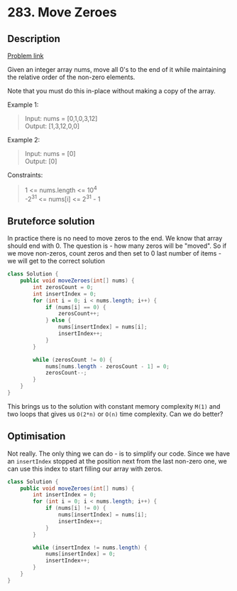 # 283. Move Zeroes

## Description

[Problem link](https://leetcode.com/problems/move-zeroes/)

Given an integer array nums, move all 0's to the end of it while maintaining the relative order of the non-zero
elements.

Note that you must do this in-place without making a copy of the array.

Example 1:
> Input: nums = [0,1,0,3,12]  
> Output: [1,3,12,0,0]


Example 2:
> Input: nums = [0]  
> Output: [0]

Constraints:
> 1 <= nums.length <= 10<sup>4</sup>  
> -2<sup>31</sup> <= nums[i] <= 2<sup>31</sup> - 1

## Bruteforce solution

In practice there is no need to move zeros to the end. We know that array should end with 0. The question is - how many
zeros will be "moved". So if we move non-zeros, count zeros and then set to 0 last number of items - we will get to the
correct solution

```java
class Solution {
    public void moveZeroes(int[] nums) {
        int zerosCount = 0;
        int insertIndex = 0;
        for (int i = 0; i < nums.length; i++) {
            if (nums[i] == 0) {
                zerosCount++;
            } else {
                nums[insertIndex] = nums[i];
                insertIndex++;
            }
        }

        while (zerosCount != 0) {
            nums[nums.length - zerosCount - 1] = 0;
            zerosCount--;
        }
    }
}
```

This brings us to the solution with constant memory complexity `M(1)` and two loops that gives us `O(2*n)` or `O(n)`
time complexity. Can we do better?

## Optimisation

Not really. The only thing we can do - is to simplify our code. Since we have an `insertIndex` stopped at the position
next from the last non-zero one, we can use this index to start filling our array with zeros.

```java
class Solution {
    public void moveZeroes(int[] nums) {
        int insertIndex = 0;
        for (int i = 0; i < nums.length; i++) {
            if (nums[i] != 0) {
                nums[insertIndex] = nums[i];
                insertIndex++;
            }
        }

        while (insertIndex != nums.length) {
            nums[insertIndex] = 0;
            insertIndex++;
        }
    }
}
```